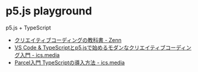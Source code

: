 # p5.js playground

p5.js + TypeScript

- [クリエイティブコーディングの教科書 - Zenn](https://zenn.dev/baroqueengine/books/a19140f2d9fc1a/viewer/d0f81a)
- [VS Code & TypeScriptとp5.jsで始めるモダンなクリエイティブコーディング入門 - ics.media](https://ics.media/entry/210129/)
- [Parcel入門 TypeScriptの導入方法 - ics.media](https://ics.media/entry/190325/)